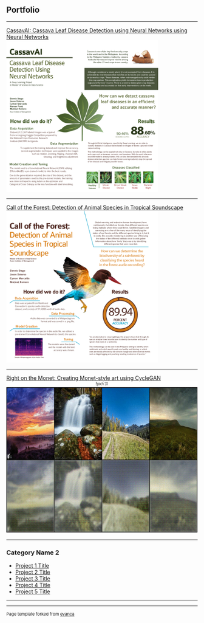 ## Portfolio

---

[CassavAI: Cassava Leaf Disease Detection using Neural Networks using Neural Networks](/sample_page)
<img src="images/Cassava.png?raw=true" height="400"/>

---
[Call of the Forest: Detection of Animal Species in Tropical Soundscape](/pdf/sample_presentation.pdf)
<img src="images/Rainforest.png?raw=true" height="400"/>

---
[Right on the Monet: Creating Monet-style art using CycleGAN](/pdf/sample_presentation.pdf)
<img src="images/Monet.gif?raw=true" height="400"/>

---

### Category Name 2

- [Project 1 Title](http://example.com/)
- [Project 2 Title](http://example.com/)
- [Project 3 Title](http://example.com/)
- [Project 4 Title](http://example.com/)
- [Project 5 Title](http://example.com/)

---




---
<p style="font-size:11px">Page template forked from <a href="https://github.com/evanca/quick-portfolio">evanca</a></p>
<!-- Remove above link if you don't want to attibute -->
